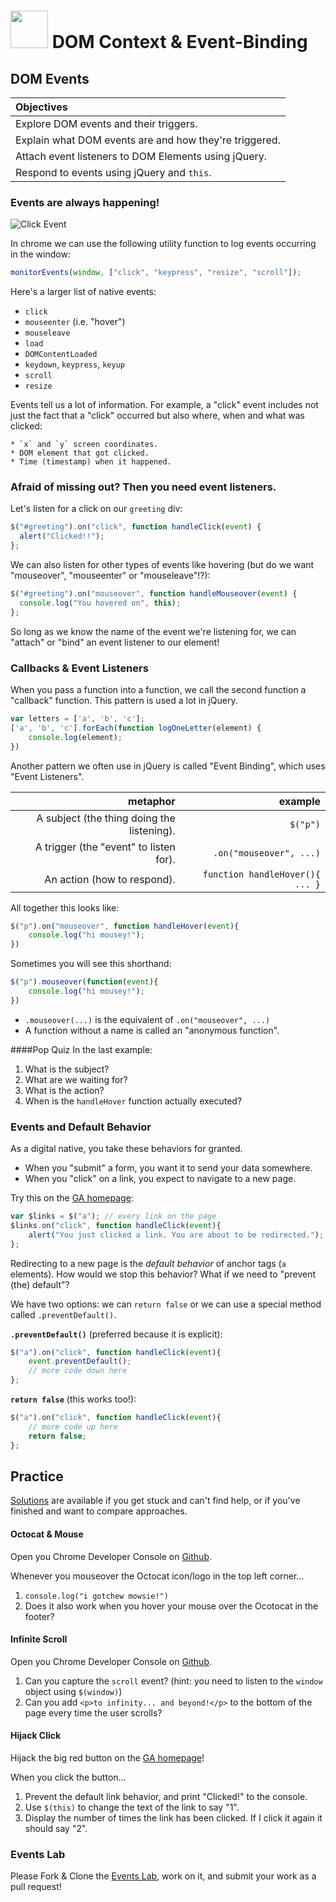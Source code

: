 # <img src="https://cloud.githubusercontent.com/assets/7833470/10423298/ea833a68-7079-11e5-84f8-0a925ab96893.png" width="60"> DOM Context & Event-Binding

## DOM Events

| Objectives |
| :---- |
| Explore DOM events and their triggers. |
| Explain what DOM events are and how they're triggered. | 
| Attach event listeners to DOM Elements using jQuery. |
| Respond to events using jQuery and `this`. |

### Events are always happening!

![Click Event](http://www.createursoftware.net/Windows/XP/img/tous/gif/clicking.gif)

In chrome we can use the following utility function to log events occurring in the window:

```js
monitorEvents(window, ["click", "keypress", "resize", "scroll"]);
``` 

Here's a larger list of native events:

* `click`
* `mouseenter` (i.e. "hover")
* `mouseleave`
* `load`
* `DOMContentLoaded`
* `keydown`, `keypress`, `keyup`
* `scroll`
* `resize`

Events tell us a lot of information. For example, a "click" event includes not just the fact that a "click" occurred but also where, when and what was clicked: 

	* `x` and `y` screen coordinates.
	* DOM element that got clicked.
	* Time (timestamp) when it happened.

### Afraid of missing out? Then you need event listeners.

Let's listen for a click on our `greeting` div:

```js
$("#greeting").on("click", function handleClick(event) {
  alert("Clicked!!");
};
```

We can also listen for other types of events like hovering (but do we want "mouseover", "mouseenter" or "mouseleave"!?):

```js
$("#greeting").on("mouseover", function handleMouseover(event) {
  console.log("You hovered on", this);
};

```

So long as we know the name of the event we're listening for, we can "attach" or "bind" an event listener to our element!

### Callbacks & Event Listeners

When you pass a function into a function, we call the second function a "callback" function. This pattern is used a lot in jQuery.

```js
var letters = ['a', 'b', 'c'];
['a', 'b', 'c'].forEach(function logOneLetter(element) {
	console.log(element);
})
```

Another pattern we often use in jQuery is called "Event Binding", which uses "Event Listeners".

| metaphor                                      | example               |
|----------------------------------------------:|----------------------:|
| A subject (the thing doing the listening).    | `$("p")`              |
| A trigger (the "event" to listen for).        | `.on("mouseover", ...)`    |
| An action (how to respond).                   | `function handleHover(){ ... }`   |

All together this looks like:

```js
$("p").on("mouseover", function handleHover(event){
    console.log("hi mousey!");
})
```

Sometimes you will see this shorthand:

```js
$("p").mouseover(function(event){
    console.log("hi mousey!");
})
```

* `.mouseover(...)` is the equivalent of `.on("mouseover", ...)`
* A function without a name is called an "anonymous function".

####Pop Quiz
In the last example:

1. What is the subject?
1. What are we waiting for?
1. What is the action?
1. When is the `handleHover` function actually executed?

### Events and Default Behavior

As a digital native, you take these behaviors for granted.

* When you "submit" a form, you want it to send your data somewhere.
* When you "click" on a link, you expect to navigate to a new page.

Try this on the <a href="https://generalassemb.ly/" target="_blank">GA homepage</a>:

```js
var $links = $("a"); // every link on the page
$links.on("click", function handleClick(event){
    alert("You just clicked a link. You are about to be redirected.");
};
```

Redirecting to a new page is the *default behavior* of anchor tags (`a` elements). How would we stop this behavior? What if we need to "prevent (the) default"?

We have two options: we can `return false` or we can use a special method called `.preventDefault()`.

**`.preventDefault()`** (preferred because it is explicit):

```js
$("a").on("click", function handleClick(event){
    event.preventDefault();
    // more code down here
};
```

**`return false`** (this works too!):

```js
$("a").on("click", function handleClick(event){
    // more code up here
    return false;
};
```

## Practice

[Solutions](solutions.md) are available if you get stuck and can't find help, or if you've finished and want to compare approaches.

#### Octocat & Mouse
Open you Chrome Developer Console on [Github](https://github.com/sf-wdi-25/notes).

Whenever you mouseover the Octocat icon/logo in the top left corner...

1. `console.log("i gotchew mowsie!")`
2. Does it also work when you hover your mouse over the Ocotocat in the footer?

#### Infinite Scroll 
Open you Chrome Developer Console on [Github](https://github.com/sf-wdi-25/notes).

1. Can you capture the `scroll` event? (hint: you need to listen to the `window` object using `$(window)`)
2. Can you add `<p>to infinity... and beyond!</p>` to the bottom of the page every time the user scrolls?

#### Hijack Click
Hijack the big red button on the [GA homepage](https://generalassemb.ly/)!

When you click the button...

1. Prevent the default link behavior, and print "Clicked!" to the console.
2. Use `$(this)` to change the text of the link to say "1".
3. Display the number of times the link has been clicked. If I click it again it should say "2".

### Events Lab 
Please Fork & Clone the [Events Lab](https://github.com/sf-wdi-27-28/events_lab), work on it, and submit your work as a pull request!
